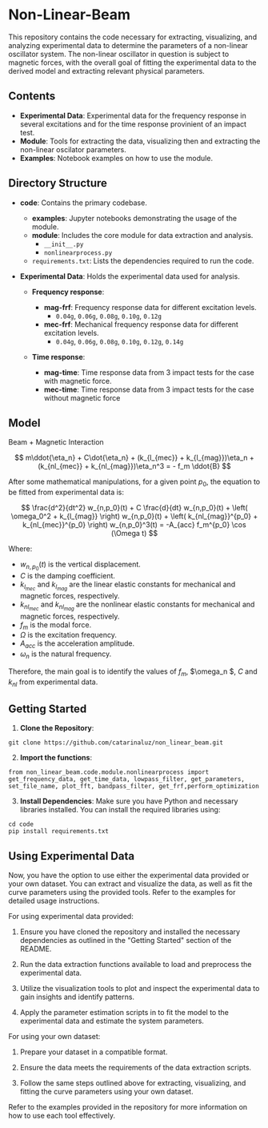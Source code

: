 # Non-Linear-Beam

This repository contains the code necessary for extracting, visualizing, and analyzing experimental data to determine the parameters of a non-linear oscillator system. The non-linear oscillator in question is subject to magnetic forces, with the overall goal of fitting the experimental data to the derived model and extracting relevant physical parameters.

## Contents

- **Experimental Data**: Experimental data for the frequency response in several excitations and for the time response provinient of an impact test.
- **Module**: Tools for extracting the data, visualizing then and extracting the non-linear oscilator parameters.
- **Examples**: Notebook examples on how to use the module.

## Directory Structure

- **code**: Contains the primary codebase.
  - **examples**: Jupyter notebooks demonstrating the usage of the module.
  - **module**: Includes the core module for data extraction and analysis.
    - `__init__.py`
    - `nonlinearprocess.py`
  - `requirements.txt`: Lists the dependencies required to run the code.

- **Experimental Data**: Holds the experimental data used for analysis.
  - **Frequency response**:
    - **mag-frf**: Frequency response data for different excitation levels.
      - `0.04g`, `0.06g`, `0.08g`, `0.10g`, `0.12g`
    - **mec-frf**: Mechanical frequency response data for different excitation levels.
      - `0.04g`, `0.06g`, `0.08g`, `0.10g`, `0.12g`, `0.14g`

  - **Time response**:
    - **mag-time**: Time response data from 3 impact tests for the case with magnetic force.
    - **mec-time**: Time response data from 3 impact tests for the case without magnetic force
      
## Model

Beam + Magnetic Interaction

$$
 m\ddot{\eta_n} + C\dot{\eta_n} + (k_{l_{mec}} + k_{l_{mag}})\eta_n + (k_{nl_{mec}} + k_{nl_{mag}})\eta_n^3  = - f_m \ddot{B} 
$$

After some mathematical manipulations, for a given point $p_0$, the equation to be fitted from experimental data is:

$$
\frac{d^2}{dt^2} w_{n,p_0}(t) + C \frac{d}{dt} w_{n,p_0}(t) + \left( \omega_0^2 + k_{l_{mag}} \right) w_{n,p_0}(t) + \left( k_{nl_{mag}}^{p_0} + k_{nl_{mec}}^{p_0} \right) w_{n,p_0}^3(t) = -A_{acc} f_m^{p_0} \cos (\Omega t)
$$

Where:
- $w_{n,p_0}(t)$ is the vertical displacement.
- $C$ is the damping coefficient.
- $k_{l_{mec}}$ and $k_{l_{mag}}$ are the linear elastic constants for mechanical and magnetic forces, respectively.
- $k_{nl_{mec}}$ and $k_{nl_{mag}}$ are the nonlinear elastic constants for mechanical and magnetic forces, respectively.
- $f_m$ is the modal force.
- $\Omega$ is the excitation frequency.
- $A_{acc}$ is the acceleration amplitude.
- $\omega_n$ is the natural frequency.

Therefore, the main goal is to identify the values of $f_m$, $\omega_n $, $C$ and $k_{nl}$ from experimental data.

## Getting Started

1. **Clone the Repository**: 
```
git clone https://github.com/catarinaluz/non_linear_beam.git
```

2. **Import the functions**:
```
from non_linear_beam.code.module.nonlinearprocess import get_frequency_data, get_time_data, lowpass_filter, get_parameters, set_file_name, plot_fft, bandpass_filter, get_frf,perform_optimization
```

3. **Install Dependencies**:
Make sure you have Python and necessary libraries installed. You can install the required libraries using:
```
cd code
pip install requirements.txt
```


## Using Experimental Data

Now, you have the option to use either the experimental data provided or your own dataset. You can extract and visualize the data, as well as fit the curve parameters using the provided tools. Refer to the examples for detailed usage instructions.

For using experimental data provided:

1. Ensure you have cloned the repository and installed the necessary dependencies as outlined in the "Getting Started" section of the README.

2. Run the data extraction functions available to load and preprocess the experimental data.

3. Utilize the visualization tools to plot and inspect the experimental data to gain insights and identify patterns.

4. Apply the parameter estimation scripts in to fit the model to the experimental data and estimate the system parameters.

For using your own dataset:

1. Prepare your dataset in a compatible format.

2. Ensure the data meets the requirements of the data extraction scripts.

3. Follow the same steps outlined above for extracting, visualizing, and fitting the curve parameters using your own dataset.

Refer to the examples provided in the repository for more information on how to use each tool effectively.
